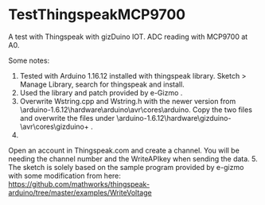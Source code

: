 # TestThingspeakMCP9700
A test with Thingspeak with gizDuino IOT. ADC reading with MCP9700 at A0.

Some notes:

1. Tested with Arduino 1.16.12 installed with thingspeak library. Sketch > Manage Library, search for thingspeak and install.
2. Used the library and patch provided by e-Gizmo
.
3. Overwrite Wstring.cpp and Wstring.h with the newer version from \\arduino-1.6.12\hardware\arduino\avr\cores\arduino.
	Copy the two files and overwrite the files under \\arduino-1.6.12\hardware\gizduino-\avr\cores\gizduino+
.
4. 
Open an account in Thingspeak.com and create a channel. You will be needing the channel number and the WriteAPIkey when sending the data.
5. The sketch is solely based on the sample program provided by e-gizmo with some modification from here: https://github.com/mathworks/thingspeak-arduino/tree/master/examples/WriteVoltage
